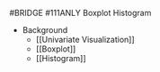 #BRIDGE #111ANLY 
Boxplot
Histogram

* Background
	* [[Univariate Visualization]]
	* [[Boxplot]]
	* [[Histogram]]